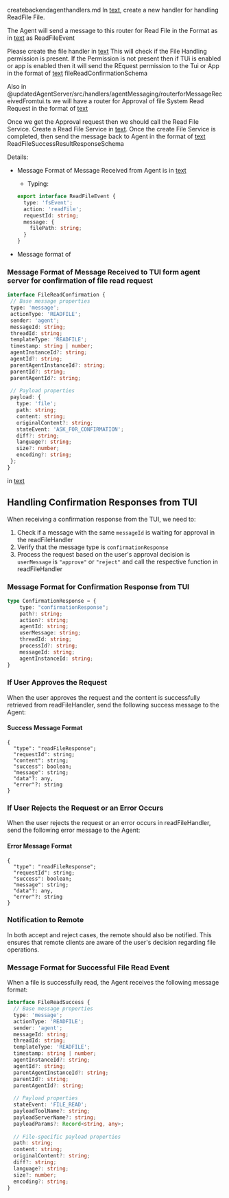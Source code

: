 
createbackendagenthandlers.md
In [text](../remoteexecutor/updatedAgentServer/src/handlers/agentMessaging/routerforMessageReceivedFromAgent.ts), create a new handler for handling ReadFile File. 

The Agent will send a message to this router for Read File in the Format as in [text](../common/types/src/wstypes/agent-to-app-ws/actions/fsEventSchemas.ts) as ReadFileEvent 

Please create the file handler in  [text](../remoteexecutor/updatedAgentServer/src/localAgentRequestFulfilment) 
This will check if the File Handling permission is present. If the Permission is not present then if TUi is enabled or app is enabled then it will send the REquest permission to the Tui or App in the format of [text](../codeboltjs/common/types/src/wstypes/app-to-ui-ws/fileMessageSchemas.ts) fileReadConfirmationSchema

Also in @updatedAgentServer/src/handlers/agentMessaging/routerforMessageReceivedFromtui.ts we will have a router for Approval of file System Read Request in the format of [text](../codeboltjs/common/types/src/wstypes/app-to-ui-ws/fileMessageSchemas.ts)

Once we get the Approval request then we should call the Read File Service. Create a Read File Service in [text](../codeboltjs/remoteexecutor/updatedAgentServer/src/agentRequestHandlers). Once the create File Service is completed, then send the message back to Agent in the format of [text](../common/types/src/wstypes/app-to-agent-ws/fsServiceResponses.ts) ReadFileSuccessResultResponseSchema


Details:
- Message Format of Message Received from Agent is in [text](../common/types/src/wstypes/agent-to-app-ws/actions/fsEventSchemas.ts)
    * Typing:
    ```ts
    export interface ReadFileEvent {
      type: 'fsEvent';
      action: 'readFile';
      requestId: string;
      message: {
        filePath: string;
      }
    }
    ```

 - Message format of 

 ### Message Format of Message Received to TUI form agent server  for confirmation of file read request
 ```ts
interface FileReadConfirmation {
  // Base message properties
  type: 'message';
  actionType: 'READFILE';
  sender: 'agent';
  messageId: string;
  threadId: string;
  templateType: 'READFILE';
  timestamp: string | number;
  agentInstanceId?: string;
  agentId?: string;
  parentAgentInstanceId?: string;
  parentId?: string;
  parentAgentId?: string;
  
  // Payload properties
  payload: {
    type: 'file';
    path: string;
    content: string;
    originalContent?: string;
    stateEvent: 'ASK_FOR_CONFIRMATION';
    diff?: string;
    language?: string;
    size?: number;
    encoding?: string;
  };
}
```


in [text](../remoteexecutor/updatedAgentServer/src/handlers/tuiMessaging/routerforMessageReceivedFromTui.ts)

## Handling Confirmation Responses from TUI

When receiving a confirmation response from the TUI, we need to:

1. Check if a message with the same `messageId` is waiting for approval in the readFileHandler
2. Verify that the message type is `confirmationResponse`
3. Process the request based on the user's approval decision is `userMessage` is `"approve"` or `"reject"` and call the respective function in readFileHandler

### Message Format for Confirmation Response from TUI
```ts
type ConfirmationResponse = {
    type: "confirmationResponse";
    path?: string;
    action?: string;
    agentId: string;
    userMessage: string;
    threadId: string;
    processId?: string;
    messageId: string;
    agentInstanceId: string;
}
```

### If User Approves the Request

When the user approves the request and the content is successfully retrieved from readFileHandler, send the following success message to the Agent:

#### Success Message Format
```
{
  "type": "readFileResponse";
  "requestId": string;
  "content": string;
  "success": boolean;
  "message": string;
  "data"?: any,
  "error"?: string
}
```

### If User Rejects the Request or an Error Occurs

When the user rejects the request or an error occurs in readFileHandler, send the following error message to the Agent:

#### Error Message Format
```
{
  "type": "readFileResponse";
  "requestId": string;
  "success": boolean;
  "message": string;
  "data"?: any,
  "error"?: string
}
```

### Notification to Remote

In both accept and reject cases, the remote should also be notified. This ensures that remote clients are aware of the user's decision regarding file operations.

### Message Format for Successful File Read Event

When a file is successfully read, the Agent receives the following message format:

```ts
interface FileReadSuccess {
  // Base message properties
  type: 'message';
  actionType: 'READFILE';
  sender: 'agent';
  messageId: string;
  threadId: string;
  templateType: 'READFILE';
  timestamp: string | number;
  agentInstanceId?: string;
  agentId?: string;
  parentAgentInstanceId?: string;
  parentId?: string;
  parentAgentId?: string;
  
  // Payload properties
  stateEvent: 'FILE_READ';
  payloadToolName?: string;
  payloadServerName?: string;
  payloadParams?: Record<string, any>;
  
  // File-specific payload properties
  path: string;
  content: string;
  originalContent?: string;
  diff?: string;
  language?: string;
  size?: number;
  encoding?: string;
}
```
```